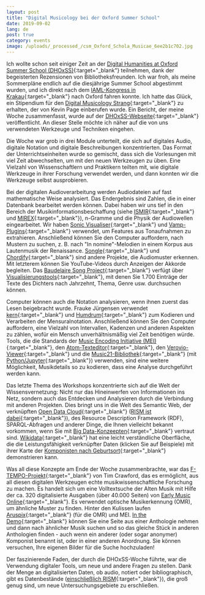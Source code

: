 ```yaml
---
layout: post
title: "Digital Musicology bei der Oxford Summer School"
date: 2019-09-02
lang: de
post: true
category: events
image: /uploads/_processed_/csm_Oxford_Schola_Musicae_6ee2b1c702.jpg
---
```



Ich wollte schon seit einiger Zeit an der [Digital Humanities at Oxford Summer School (DHOxSS)](https://www.dhoxss.net/){:target="_blank"} teilnehmen, dank der begeisterten Rezensionen von Bibliotheksfreunden. Ich war froh, als meine Sommerpläne endlich auf die diesjährige Summer School abgestimmt wurden, und ich direkt nach dem [IAML-Kongress in Krakau](/events/2019/08/26/congress-diary-from-iaml-kraków-2019.html){:target="_blank"} nach Oxford fahren konnte. Ich hatte das Glück, ein Stipendium für den [Digital Musicology Strang](https://www.dhoxss.net/digital-musicology){:target="_blank"} zu erhalten, der von Kevin Page einberufen wurde. Ein Bericht, der meine Woche zusammenfasst, wurde auf der [DHOxSS-Webseite](https://www.dhoxss.net/jennifer-ward){:target="_blank"} veröffentlicht. An dieser Stelle möchte ich näher auf die von uns verwendeten Werkzeuge und Techniken eingehen.

Die Woche war grob in drei Module unterteilt, die sich auf digitales Audio, digitale Notation und digitale Beschreibungen konzentrierten. Das Format der Unterrichtseinheiten wurde so gemischt, dass sich die Vorlesungen mit viel Zeit abwechselten, um mit den neuen Werkzeugen zu üben. Eine Vielzahl von Wissenschaftlern und Praktikern teilten mit, wie digitale Werkzeuge in ihrer Forschung verwendet werden, und dann konnten wir die Werkzeuge selbst ausprobieren.

Bei der digitalen Audioverarbeitung werden Audiodateien auf fast mathematische Weise analysiert. Das Endergebnis sind Zahlen, die in einer Datenbank bearbeitet werden können. Dabei haben wir uns tief in den Bereich der Musikinformationsbeschaffung (siehe [ISMIR](http://ismir.net/){:target="_blank"} und [MIREX](https://www.music-ir.org/mirex/wiki/MIREX_HOME){:target="_blank"}), n-Gramme und die Physik der Audiowellen eingearbeitet. Wir haben [Sonic Visualiser](https://www.sonicvisualiser.org/){:target="_blank"} und [Vamp-Plugins](https://vamp-plugins.org/){:target="_blank"} verwendet, um Features aus Tonaufnahmen zu extrahieren. Anschließend können Sie den Computer auffordern, nach Mustern zu suchen, z. B. nach "In nomine"-Melodien in einem Korpus aus Lautenmusik der Renaissance. [Songle](https://songle.jp/){:target="_blank"} und [Chordify](https://chordify.net/){:target="_blank"} sind andere Projekte, die Audiomuster erkennen. Mit letzterem können Sie YouTube-Videos durch Anzeigen der Akkorde begleiten. Das [Baudelaire Song Project](https://www.baudelairesong.org/){:target="_blank"} verfügt über [Visualisierungstools](https://visualisebaudelairesong.bham.ac.uk/){:target="_blank"}, mit denen Sie 1.700 Einträge der Texte des Dichters nach Jahrzehnt, Thema, Genre usw. durchsuchen können.

Computer können auch die Notation analysieren, wenn ihnen zuerst das Lesen beigebracht wurde. Frauke Jürgensen verwendet [kern](https://www.humdrum.org/rep/kern/){:target="_blank"} und [Humdrum](https://www.humdrum.org/){:target="_blank"} zum Kodieren und Verarbeiten der Mensuralnotation. Anschließend können Sie den Computer auffordern, eine Vielzahl von Intervallen, Kadenzen und anderen Aspekten zu zählen, wofür ein Mensch unverhältnismäßig viel Zeit benötigen würde. Tools, die die Standards der [Music Encoding Initiative (MEI)](https://music-encoding.org/){:target="_blank"}, den [Atom-Texteditor](https://atom.io/){:target="_blank"}, den [Verovio-Viewer](https://www.verovio.org/){:target="_blank"} und die [Music21-Bibliothek](https://web.mit.edu/music21/){:target="_blank"} (mit [Python/Jupyter](https://jupyter.org/){:target="_blank"}) verwenden, sind eine weitere Möglichkeit, Musikdetails so zu kodieren, dass eine Analyse durchgeführt werden kann.

Das letzte Thema des Workshops konzentrierte sich auf die Welt der Wissensvernetzung: Nicht nur das Hineinwerfen von Informationen ins Netz, sondern auch das Entdecken und Analysieren durch die Verbindung mit anderen Projekten. Dies bringt uns in die Welt des Semantic Web, der verknüpften [Open Data Cloud](https://lod-cloud.net/#){:target="_blank"} ([RISM ist dabei](https://lod-cloud.net/dataset/rism){:target="_blank"}), des Resource Description Framework (RDF), SPARQL-Abfragen und anderer Dinge, die Ihnen vielleicht bekannt vorkommen, wenn Sie mit [Big Data-Konzeepten](https://doi.org/10.1093/em/cav071){:target="_blank"} vertraut sind. [Wikidata](https://query.wikidata.org){:target="_blank"} hat eine leicht verständliche Oberfläche, die die Leistungsfähigkeit verknüpfter Daten (klicken Sie auf Beispiele) mit ihrer Karte der [Komponisten nach Geburtsort](https://query.wikidata.org/#%23Music%20composers%20by%20birth%20place%0A%23defaultView%3AMap%0ASELECT%20%3Fitem%20%3FitemLabel%20%3F_coordinates%20%3F_image%20WHERE%20%7B%0A%20%20%3Fitem%20wdt%3AP106%20wd%3AQ36834%3B%20%20%20%23%20occupation%3A%20composer%0A%20%20%20%20%20%20%20%20wdt%3AP18%20%3F_image%3B%20%20%20%23%20with%20an%20image%20depicting%20them%0A%20%20%20%20%20%20%20%20wdt%3AP19%2Fwdt%3AP625%20%3F_coordinates%20%20%20%23%20their%20birthplace%2C%20specifically%20the%20coordinates%20of%20their%20birthplace%0A%20%20SERVICE%20wikibase%3Alabel%20%7B%20bd%3AserviceParam%20wikibase%3Alanguage%20%22en%22%20%7D%20%20%23%20labels%20in%20English%0A%7D){:target="_blank"} demonstrieren kann.

Was all diese Konzepte am Ende der Woche zusammenbrachte, war das [F-TEMPO-Projekt](https://f-tempo.org/){:target="_blank"} von Tim Crawford, das es ermöglicht, aus all diesen digitalen Werkzeugen echte musikwissenschaftliche Forschung zu machen. Es handelt sich um eine Volltextsuche der Alten Musik mit Hilfe der ca. 320 digitalisierte Ausgaben (über 40.000 Seiten) von [Early Music Online](https://www.royalholloway.ac.uk/research-and-teaching/departments-and-schools/music/research/research-projects-and-centres/early-music-online/){:target="_blank"}. Es verwendet optische Musikerkennung (OMR), um ähnliche Muster zu finden. Hinter den Kulissen laufen [Aruspix](http://www.aruspix.net/){:target="_blank"} (für die OMR) und MEI. [In the Demo](http://www.doc.gold.ac.uk/usr/265/){:target="_blank"} können Sie eine Seite aus einer Anthologie nehmen und dann nach ähnlicher Musik suchen und so das gleiche Stück in anderen Anthologien finden - auch wenn ein anderer (oder sogar anonymer) Komponist benannt ist, oder in einer anderen Anordnung. Sie können versuchen, Ihre eigenen Bilder für die Suche hochzuladen!

Der faszinierende Faden, der durch die DHOxSS-Woche führte, war die Verwendung digitaler Tools, um neue und andere Fragen zu stellen. Dank der Menge an digitalisierten Daten, ob audio, notiert oder bibliographisch, gibt es Datenbestände ([einschließlich RISM](https://opac.rism.info/index.php?id=10){:target="_blank"}), die groß genug sind, um neue Untersuchungsgebiete zu erschließen.

​

<script type="text/javascript">var switchTo5x=true;</script><script type="text/javascript" src="http://w.sharethis.com/button/buttons.js"></script><script type="text/javascript">stLight.options({publisher: "9b601438-1ce1-49d8-bfd7-9cff5df54c17", doNotHash: false, doNotCopy: false, hashAddressBar: false});</script>